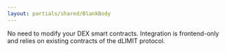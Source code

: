 ```yaml
---
layout: partials/shared/BlankBody
---
```

No need to modify your DEX smart contracts. Integration is frontend-only and relies on existing contracts of the dLIMIT protocol.
